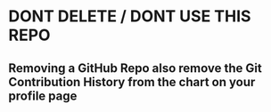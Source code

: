 # DONT DELETE / DONT USE THIS REPO
## Removing a GitHub Repo also remove the Git Contribution History from the chart on your profile page
